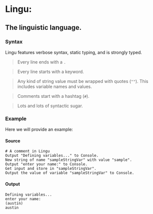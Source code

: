 # Lingu:
## The **lingu**istic language.


### Syntax
Lingu features verbose syntax, static typing, and is strongly typed.

> Every line ends with a `.`

> Every line starts with a keyword.

> Any kind of string value must be wrapped with quotes (`""`).
> This includes variable names and values.

> Comments start with a hashtag (`#`).

> Lots and lots of syntactic sugar.

### Example
Here we will provide an example:
#### Source
```
# A comment in Lingu
Output "Defining variables..." to Console.
New string of name "sampleStringVar" with value "sample".
Output "enter your name:" to Console.
Get input and store in "sampleStringVar".
Output the value of variable "sampleStringVar" to Console.
```
#### Output
```
Defining variables...
enter your name:
(austin)
austin
```
